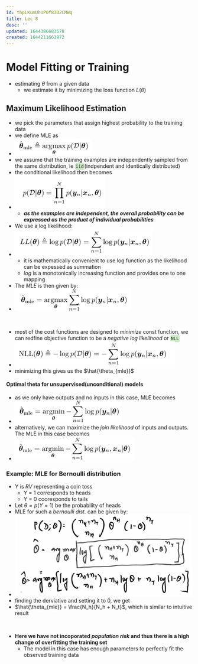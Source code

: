 ```yaml
---
id: thpLKumUhUP0f83D2CMWq
title: Lec 8
desc: ''
updated: 1644386683578
created: 1644211663972
---
```


# Model Fitting or Training

- estimating $\theta$ from a given data
  - we estimate it by minimizing the loss function $L(\theta)$

## Maximum Likelihood Estimation

- we pick the parameters that assign highest probability to the training data
- we define MLE as
- ![](/assets/images/2022-02-07-11-43-45.png)
- we assume that the training examples are independently sampled from the same distribution, ie <code style="background-color: #43b02a40; padding:3px 2px; border-radius: 5px">iid</code>(indpendent and identically distributed)
- the conditional likelihood then becomes
- ![](/assets/images/2022-02-07-11-50-56.png)
  - **_as the examples are independent, the overall probability can be expressed as the product of individual probabilities_**
- We use a log likelihood:
- ![](/assets/images/2022-02-07-11-54-31.png)
  - it is mathematically convenient to use log function as the likelihood can be expessed as summation
  - $log$ is a monotonically increasing function and provides one to one mapping
- The *MLE* is then given by:
- ![](/assets/images/2022-02-07-11-56-51.png)

<br>

- most of the cost functions are designed to *minimize* const function, we can redfine objective function to be a *negative log likelihood* or <code style="background-color: #43b02a40; padding:3px 2px; border-radius: 5px">NLL</code>
- ![](/assets/images/2022-02-07-11-58-41.png)
- minimizing this gives us the $\hat{\theta_{mle}}$

#### Optimal theta for unsupervised(unconditional) models

- as we only have outputs and no inputs in this case, MLE becomes
- ![](/assets/images/2022-02-08-08-02-15.png)
- alternatively, we can maximize the *join likelihood* of inputs and outputs. The MLE in this case becomes
- ![](/assets/images/2022-02-08-08-07-39.png)

### Example: MLE for Bernoulli distribution

- Y is $RV$ representing a coin toss
  - Y = 1 corresponds to heads
  - Y = 0 cooresponds to tails
- Let $\theta = p(Y=1)$ be the probability of heads
- MLE for such a *bernoulli dist.* can be given by:
- ![](/assets/images/2022-02-08-08-19-06.png)
- finding the derviative and setting it to 0, we get
- $\hat{\theta_{mle}} = \frac{N_h}{N_h + N_t}$, which is similar to intuitive result

<br>

- __Here we have not incoporated *population risk* and thus there is a high change of overfitting the training set__
  - The model in this case has enough parameters to perfectly fit the observed training data